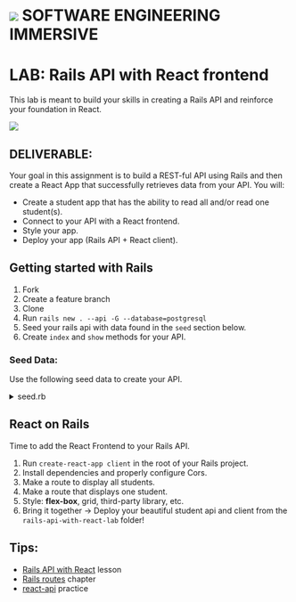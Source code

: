 # ![](https://ga-dash.s3.amazonaws.com/production/assets/logo-9f88ae6c9c3871690e33280fcf557f33.png) SOFTWARE ENGINEERING IMMERSIVE


# LAB: Rails API with React frontend
This lab is meant to build your skills in creating a Rails API and reinforce your foundation in React.

![](https://media.giphy.com/media/l4EoOPJMXozky47f2/giphy.gif)

## DELIVERABLE:

Your goal in this assignment is to build a REST-ful API using Rails and then create a React App that successfully retrieves data from your API. You will:

- Create a student app that has the ability to read all and/or read one student(s).  
- Connect to your API with a React frontend.
- Style your app.    
- Deploy your app (Rails API + React client).  

## Getting started with Rails

1. Fork
1. Create a feature branch
1. Clone
1. Run `rails new . --api -G --database=postgresql`
1. Seed your rails api with data found in the `seed` section below.
1. Create `index` and `show` methods for your API.

### Seed Data:

Use the following seed data to create your API.

<details>
<summary>seed.rb</summary>

```
Student.create!(name: 'Arnold Shortman', description: 'Thinks people are inherently good, idealist, helpful, is not wearing a kilt but rather it is a long shirt that extends past his green sweater, impractically-shaped nogin', photo: 'https://upload.wikimedia.org/wikipedia/en/2/2a/HeyArnold%21.jpg')
Student.create!(name: 'Gerald Martin Johanssen', description: 'Athletic, loyal, street-smart, class president, hair icon', photo: 'https://heyarnold.fandom.com/wiki/Gerald_Johanssen?file=GeraldShow.png')
Student.create!(name: 'Helga G. Pataki', description: 'rough, cynical, favorite color is pink, closet poet, expert shrine-maker', photo: 'https://heyarnold.fandom.com/wiki/Helga_G._Pataki?file=Helga_Pataki.png')
Student.create!(name: 'Harold Berman', description: 'tough-talker, bully, body-shamed, acts out, relatively harmless', photo: 'https://heyarnold.fandom.com/wiki/Harold_Berman?file=Upscale-230765195014212.png')
Student.create!(name: 'Eugene Horowitz', description: 'accident prone, cheery, the class jinx, wears socks with sandals', photo: 'https://heyarnold.fandom.com/wiki/Eugene_Horowitz?file=EAFDB121-EC13-4F12-849E-37037A95E3D6.png')
Student.create!(name: 'Phoebe Heyerdahl', description: 'smartest person in the room, shy, makes 'long sweater' an outfit', photo: 'https://heyarnold.fandom.com/wiki/Phoebe_Heyerdahl?file=Phoebe_(classic).png')

puts "#{Student.count} students created!"
```

</details>

## React on Rails

Time to add the React Frontend to your Rails API.

1. Run `create-react-app client` in the root of your Rails project.
1. Install dependencies and properly configure Cors.
1. Make a route to display all students.
1. Make a route that displays one student.
1. Style: **flex-box**, grid, third-party library, etc.
1. Bring it together -> Deploy your beautiful student api and client from the `rails-api-with-react-lab` folder!

## Tips:

- [Rails API with React](https://git.generalassemb.ly/sei-nyc-cicadas/rails-api-with-react) lesson
- [Rails routes](https://www.railstutorial.org/book/filling_in_the_layout#sec-rails_routes) chapter
- [react-api](https://git.generalassemb.ly/sei-nyc-cicadas/react-api-practice) practice
